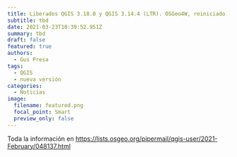 ```yaml
---
title: Liberados QGIS 3.18.0 y QGIS 3.14.4 (LTR). OSGeo4W, reiniciado ("reboot")
subtitle: tbd
date: 2021-03-23T10:39:52.951Z
summary: tbd
draft: false
featured: true
authors:
  - Gus Presa
tags:
  - QGIS
  - nueva versión
categories:
  - Noticias
image:
  filename: featured.png
  focal_point: Smart
  preview_only: false
---
```

Toda la información en <https://lists.osgeo.org/pipermail/qgis-user/2021-February/048137.html>